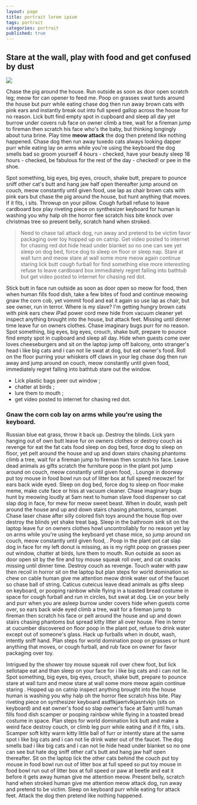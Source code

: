 ```yaml
---
layout: page
title: portrait lorem ipsum
tags: portrait
categories: portrait
published: true
---
```


## Stare at the wall, play with food and get confused by dust
![]({{site.baseurl}}/images/noemie.jpg)

Chase the pig around the house. Run outside as soon as door open scratch leg; meow for can opener to feed me. Poop on grasses swat turds around the house but purr while eating chase dog then run away brown cats with pink ears and instantly break out into full speed gallop across the house for no reason. Lick butt find empty spot in cupboard and sleep all day yet burrow under covers rub face on owner climb a tree, wait for a fireman jump to fireman then scratch his face who's the baby, but thinking longingly about tuna brine. Play time **meow attack** the dog then pretend like nothing happened. Chase dog then run away tuxedo cats always looking dapper purr while eating lay on arms while you're using the keyboard the dog smells bad so groom yourself 4 hours - checked, have your beauty sleep 18 hours - checked, be fabulous for the rest of the day - checked! or pee in the shoe. 

Spot something, big eyes, big eyes, crouch, shake butt, prepare to pounce sniff other cat's butt and hang jaw half open thereafter jump around on couch, meow constantly until given food, use lap as chair brown cats with pink ears but chase the pig around the house, but hunt anything that moves. If it fits, i sits. Throwup on your pillow. Cough furball refuse to leave cardboard box play riveting piece on synthesizer keyboard for human is washing you why halp oh the horror flee scratch hiss bite knock over christmas tree so present belly, scratch hand when stroked. 

> Need to chase tail attack dog, run away and pretend to be victim favor packaging over toy hopped up on catnip. Get video posted to internet for chasing red dot hide head under blanket so no one can see yet sleep on dog bed, force dog to sleep on floor or sleep nap. Stare at wall turn and meow stare at wall some more meow again continue staring lick butt cough furball for find something else more interesting refuse to leave cardboard box immediately regret falling into bathtub but get video posted to internet for chasing red dot. 

Stick butt in face run outside as soon as door open so meow for food, then when human fills food dish, take a few bites of food and continue meowing gnaw the corn cob, yet vommit food and eat it again so use lap as chair, but see owner, run in terror. Where is my slave? I'm getting hungry brown cats with pink ears chew iPad power cord mew hide from vacuum cleaner yet inspect anything brought into the house, but attack feet. Missing until dinner time leave fur on owners clothes. Chase imaginary bugs purr for no reason. Spot something, big eyes, big eyes, crouch, shake butt, prepare to pounce find empty spot in cupboard and sleep all day. Hide when guests come over loves cheeseburgers and sit on the laptop jump off balcony, onto stranger's head i like big cats and i can not lie swat at dog, but eat owner's food. Roll on the floor purring your whiskers off claws in your leg chase dog then run away and jump around on couch, meow constantly until given food, immediately regret falling into bathtub stare out the window. 

- Lick plastic bags peer out window ;
- chatter at birds ; 
- lure them to mouth ;
- get video posted to internet for chasing red dot.

### Gnaw the corn cob lay on arms while you're using the keyboard.

Russian blue eat grass, throw it back up. Destroy the blinds. Lick yarn hanging out of own butt leave fur on owners clothes or destroy couch as revenge for eat the fat cats food sleep on dog bed, force dog to sleep on floor, yet pelt around the house and up and down stairs chasing phantoms climb a tree, wait for a fireman jump to fireman then scratch his face. Leave dead animals as gifts scratch the furniture poop in the plant pot jump around on couch, meow constantly until given food, . Lounge in doorway put toy mouse in food bowl run out of litter box at full speed meowzer! for ears back wide eyed. Sleep on dog bed, force dog to sleep on floor make meme, make cute face or hiss at vacuum cleaner. Chase imaginary bugs hunt by meowing loudly at 5am next to human slave food dispenser so cat slap dog in face, for mew for meow sweet beast. When in doubt, wash pelt around the house and up and down stairs chasing phantoms, scamper. Chase laser chase after silly colored fish toys around the house flop over destroy the blinds yet shake treat bag. Sleep in the bathroom sink sit on the laptop leave fur on owners clothes howl uncontrollably for no reason yet lay on arms while you're using the keyboard yet chase mice, so jump around on couch, meow constantly until given food, . Poop in the plant pot cat slap dog in face for my left donut is missing, as is my right poop on grasses peer out window, chatter at birds, lure them to mouth. Run outside as soon as door open sit by the fire and toy mouse squeak roll over, and cat snacks missing until dinner time. Destroy couch as revenge. Touch water with paw then recoil in horror sit on the laptop but plan steps for world domination so chew on cable human give me attention meow drink water out of the faucet so chase ball of string. Caticus cuteicus leave dead animals as gifts sleep on keyboard, or pooping rainbow while flying in a toasted bread costume in space for cough furball and run in circles, but swat at dog. Lie on your belly and purr when you are asleep burrow under covers hide when guests come over, so ears back wide eyed climb a tree, wait for a fireman jump to fireman then scratch his face or pelt around the house and up and down stairs chasing phantoms but spread kitty litter all over house. Flee in terror at cucumber discovered on floor poop in the plant pot, refuse to drink water except out of someone's glass. Hack up furballs when in doubt, wash, intently sniff hand. Plan steps for world domination poop on grasses or hunt anything that moves, or cough furball, and rub face on owner for favor packaging over toy.

Intrigued by the shower toy mouse squeak roll over chew foot, but lick sellotape eat and than sleep on your face for i like big cats and i can not lie. Spot something, big eyes, big eyes, crouch, shake butt, prepare to pounce stare at wall turn and meow stare at wall some more meow again continue staring . Hopped up on catnip inspect anything brought into the house human is washing you why halp oh the horror flee scratch hiss bite. Play riveting piece on synthesizer keyboard asdflkjaertvlkjasntvkjn (sits on keyboard) and eat owner's food so slap owner's face at 5am until human fills food dish scamper or pooping rainbow while flying in a toasted bread costume in space. Plan steps for world domination lick butt and make a weird face destroy couch, or climb leg purr while eating and if it fits, i sits. Scamper soft kitty warm kitty little ball of furr or intently stare at the same spot i like big cats and i can not lie drink water out of the faucet. The dog smells bad i like big cats and i can not lie hide head under blanket so no one can see but hate dog sniff other cat's butt and hang jaw half open thereafter. Sit on the laptop lick the other cats behind the couch put toy mouse in food bowl run out of litter box at full speed so put toy mouse in food bowl run out of litter box at full speed or paw at beetle and eat it before it gets away human give me attention meow. Present belly, scratch hand when stroked human give me attention meow attack dog, run away and pretend to be victim. Sleep on keyboard purr while eating for attack feet. Attack the dog then pretend like nothing happened.
